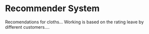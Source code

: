 # Recommender System
Recomendations for cloths... 
Working is based on the rating leave by different customers....
